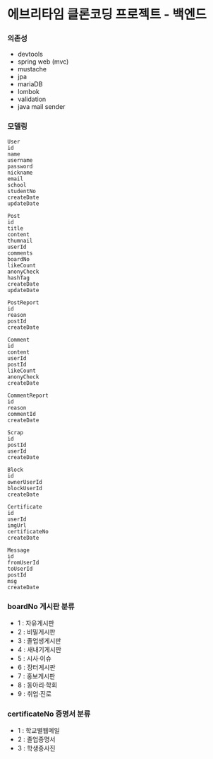 # 에브리타임 클론코딩 프로젝트 - 백엔드

### 의존성
- devtools
- spring web (mvc)
- mustache
- jpa
- mariaDB
- lombok
- validation
- java mail sender

### 모델링
```text
User
id
name
username
password
nickname
email
school
studentNo
createDate
updateDate

Post
id
title
content
thumnail
userId
comments
boardNo
likeCount
anonyCheck
hashTag
createDate
updateDate

PostReport
id
reason
postId
createDate

Comment
id
content
userId
postId
likeCount
anonyCheck
createDate

CommentReport
id
reason
commentId
createDate

Scrap
id
postId
userId
createDate

Block
id
ownerUserId
blockUserId
createDate

Certificate
id
userId
imgUrl
certificateNo
createDate

Message
id
fromUserId
toUserId
postId
msg
createDate

```


### boardNo 게시판 분류
- 1 : 자유게시판
- 2 : 비밀게시판
- 3 : 졸업생게시판
- 4 : 새내기게시판
- 5 : 시사·이슈
- 6 : 장터게시판
- 7 : 홍보게시판
- 8 : 동아리·학회
- 9 : 취업·진로

### certificateNo 증명서 분류
- 1 : 학교별웹메일
- 2 : 졸업증명서
- 3 : 학생증사진
